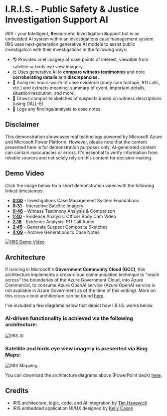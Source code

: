 # I.R.I.S. - Public Safety & Justice Investigation Support AI

*IRIS* - your **I**ntelligent, **R**esourceful **I**nvestigation **S**upport bot is an embedded AI system within an investigations case management system. IRIS uses next-generation generative AI models to assist public investigators with their investigations in the following ways:

- 🌎 Provides ariel imagery of case points of interest, viewable from satellite or birds eye view imagery.  
- ⚖️ Uses generative AI to **compare witness testimonies** and note **corroborating details** and **discrepancies**.
- 🎥 Analyzes hours-worth of case evidence (body cam footage, 911 calls, etc.) and extracts meaning: summary of event, important details, situation resolution, and more.
- 🎨 Draws composite sketches of suspects based on witness descriptions (using DALL-E)
- 📝 Logs any findings/analysis to case notes.

## Disclaimer
This demonstration showcases real technology powered by Microsoft Azure and Microsoft Power Platform. However, please note that the content presented here is for demonstration purposes only. AI-generated content can contain inaccuracies or errors. It's essential to verify information from reliable sources and not solely rely on this content for decision-making.

## Demo Video
Click the image below for a short demonstration video with the following linked timestamps:
- [**0:00**](https://youtu.be/5KNDsAtLkJU?t=5) - Investigations Case Management System Foundations
- [**0:31**](https://youtu.be/5KNDsAtLkJU?t=31) - Interactive Satellite Imagery
- [**0:48**](https://youtu.be/5KNDsAtLkJU?t=48) - Witness Testimony Analysis & Comparison
- [**1:40**](https://youtu.be/5KNDsAtLkJU?t=100) - Evidence Analysis: Officer Body Cam Video
- [**2:18**](https://youtu.be/5KNDsAtLkJU?t=138) - Evidence Analysis: 911 Call Audio
- [**2:45**](https://youtu.be/5KNDsAtLkJU?t=165) - Generate Suspect Composite Sketches
- [**4:09**](https://youtu.be/5KNDsAtLkJU?t=249) - Archive Generations to Case Notes

[![IRIS Demo Video](https://i.imgur.com/hPlxqDv.png)](https://youtu.be/5KNDsAtLkJU)

## Architecture
If running in Microsoft's **Government Community Cloud (GCC)**, this architecture implements a cross-cloud communication technique to "reach across" the boundaries of the Azure Government Cloud, into Azure Commercial, to consume Azure OpenAI service (Azure OpenAI service is not available in Azure Government as of the time of this writing). More on this cross-cloud architecture can be found [here](https://azure.microsoft.com/en-us/blog/unlock-new-insights-with-azure-openai-service-for-government/).

I've included a few diagrams below that depict how I.R.I.S. works below. 

### AI-driven functionality is achieved via the following architecture:
![IRIS AI](https://i.imgur.com/6wyEJpC.png)

### Satellite and birds eye view imagery is presented via Bing Maps:
![IRIS Mapping](https://i.imgur.com/tc8CJZL.png)

You can download the architecture diagrams above (PowerPoint deck) [here](https://github.com/TimHanewich/Power-Platform-Assets/releases/download/9/architecture.pptx).

## Credits
- IRIS architecture, logic, code, and AI integration by [Tim Hanewich](https://github.com/TimHanewich)
- IRIS embedded application UI/UX designed by [Kelly Cason](https://www.linkedin.com/in/kellycason/)